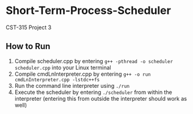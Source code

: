 # Short-Term-Process-Scheduler
CST-315 Project 3

## How to Run
1. Compile scheduler.cpp by entering ```g++ -pthread -o scheduler scheduler.cpp``` into your Linux terminal
2. Compile cmdLnInterpreter.cpp by entering ```g++ -o run cmdLnInterpreter.cpp -lstdc++fs```
3. Run the command line interpreter using ```./run```
4. Execute the scheduler by entering ```./scheduler``` from within the interpreter (entering this from outside the interpreter should work as well)
